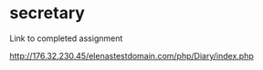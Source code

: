 # secretary

Link to completed assignment

http://176.32.230.45/elenastestdomain.com/php/Diary/index.php
